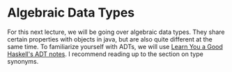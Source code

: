# Algebraic Data Types
For this next lecture, we will be going over algebraic data types. They share certain properties with objects in java, but are also quite different at the same time. To familiarize yourself with ADTs, we will use [Learn You a Good Haskell's ADT notes](http://learnyouahaskell.com/making-our-own-types-and-typeclasses). I recommend reading up to the section on type synonyms. 
